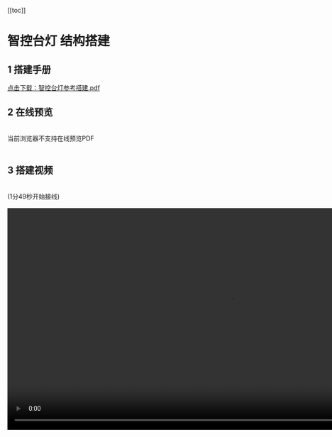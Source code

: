 [[toc]]

# 智控台灯 结构搭建
## 1 搭建手册

<a href="/tutorial/cfdsx/pdf/智控台灯参考搭建.pdf">点击下载：智控台灯参考搭建.pdf</a>

## 2 在线预览
<br>
<object data="/tutorial/cfdsx/pdf/智控台灯参考搭建.pdf" type="application/pdf" width=1200 height=800 name="智控台灯参考搭建">
当前浏览器不支持在线预览PDF
</object>
<br>
<br>

## 3 搭建视频
<br>
(1分49秒开始接线)
<br>
<br>
<video src="https://assets.cfunworld.com/%E8%A7%86%E9%A2%91/%E5%A4%A7%E5%B8%88%E5%85%84/%E6%90%AD%E5%BB%BA/%E6%99%BA%E6%8E%A7%E5%8F%B0%E7%81%AF%E6%90%AD%E5%BB%BA.mp4" controls width="1000" />